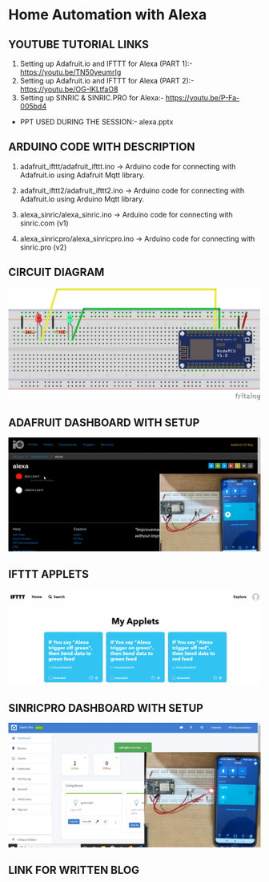 # Home Automation with Alexa

## YOUTUBE TUTORIAL LINKS

1. Setting up Adafruit.io and IFTTT for Alexa (PART 1):- https://youtu.be/TN50yeumrIg
2. Setting up Adafruit.io and IFTTT for Alexa (PART 2):- https://youtu.be/OG-IKLtfaO8
3. Setting up SINRIC & SINRIC.PRO for Alexa:- https://youtu.be/P-Fa-005bd4
- PPT USED DURING THE SESSION:- alexa.pptx


## ARDUINO CODE WITH DESCRIPTION

1. adafruit_ifttt/adafruit_ifttt.ino -> Arduino code for connecting with Adafruit.io using Adafruit Mqtt library.

2. adafruit_ifttt2/adafruit_ifttt2.ino -> Arduino code for connecting with Adafruit.io using Arduino Mqtt library.

3. alexa_sinric/alexa_sinric.ino -> Arduino code for connecting with sinric.com (v1)

4. alexa_sinricpro/alexa_sinricpro.ino -> Arduino code for connecting with sinric.pro (v2)

## CIRCUIT DIAGRAM

![](circuit.png)


## ADAFRUIT DASHBOARD WITH SETUP

![](adafruit_demo.png)


## IFTTT APPLETS

![](ifttt.PNG)


## SINRICPRO DASHBOARD WITH SETUP

![](sinric_demo.png)


## LINK FOR WRITTEN BLOG

